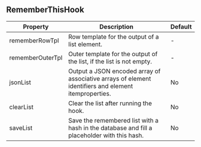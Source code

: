 ## RememberThisHook

| Property | Description | Default |
|----------|-------------|---------|
| rememberRowTpl | Row template for the output of a list element. | - |
| rememberOuterTpl | Outer template for the output of the list, if the list is not empty. | - |
| jsonList | Output a JSON encoded array of associative arrays of element identifiers and element itemproperties. | No |
| clearList | Clear the list after running the hook. | No |
| saveList | Save the remembered list with a hash in the database and fill a placeholder with this hash. | No |